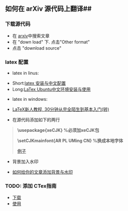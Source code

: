 ## 如何在 arXiv 源代码上翻译##
### 下载源代码 ###
* 在 [arxiv](https://arxiv.org/)中搜索文章
* 在 "down load" 下. 点击"Other format"
* 点击 "download source"
 
### latex 配置 ###
* latex in linus: 
 - Short:[latex  安装与中文配置](http://blog.sina.com.cn/s/blog_7101508c0100tcb4.html)
 - Long:[LaTex Ubuntu中文环境安装与使用](http://www.mikewootc.com/wiki/tool/doc_process/latex_chinese_ubuntu_setup.html)
* latex in windows:
 - [LaTeX新人教程, 30分钟从完全陌生到基本入门(转)](http://www.mikewootc.com/wiki/tool/doc_process/latex_tutor.html)
* 在源代码添加如下的两行 
 > **\usepackage{xeCJK}  %必须加xeCJK包**
 >
 > **\setCJKmainfont{AR PL UMing CN}  %换成本地字体**
 >
 > [例子](https://github.com/JulyEdu-PaperTranslation/DeepLearning/blob/master/conditional_generative_adversarial_networks/workshop.tex)
 
* 背景加入水印
 - [如何给你的文章添加背景与水印](http://blog.sina.com.cn/s/blog_5e16f1770102fd25.html)

### TODO: 添加 CTex指南
* [下载](http://www.ctex.org/HomePage)
* [使用](https://www.sharelatex.com/learn/Chinese)
